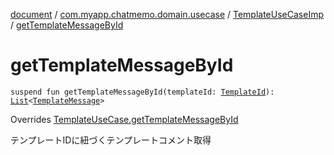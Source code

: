 [document](../../index.md) / [com.myapp.chatmemo.domain.usecase](../index.md) / [TemplateUseCaseImp](index.md) / [getTemplateMessageById](./get-template-message-by-id.md)

# getTemplateMessageById

`suspend fun getTemplateMessageById(templateId: `[`TemplateId`](../../com.myapp.chatmemo.domain.model.value/-template-id/index.md)`): `[`List`](https://kotlinlang.org/api/latest/jvm/stdlib/kotlin.collections/-list/index.html)`<`[`TemplateMessage`](../../com.myapp.chatmemo.domain.model.value/-template-message/index.md)`>`

Overrides [TemplateUseCase.getTemplateMessageById](../-template-use-case/get-template-message-by-id.md)

テンプレートIDに紐づくテンプレートコメント取得

